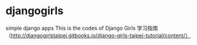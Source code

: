 # djangogirls
simple django apps
This is the codes of Django Girls 学习指南（http://djangogirlstaipei.gitbooks.io/django-girls-taipei-tutorial/content/）
